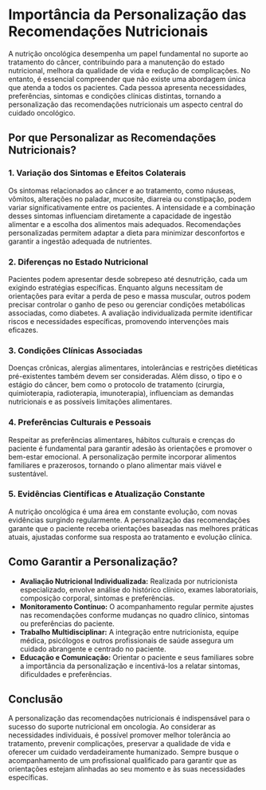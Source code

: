 # Importância da Personalização das Recomendações Nutricionais

A nutrição oncológica desempenha um papel fundamental no suporte ao tratamento do câncer, contribuindo para a manutenção do estado nutricional, melhora da qualidade de vida e redução de complicações. No entanto, é essencial compreender que não existe uma abordagem única que atenda a todos os pacientes. Cada pessoa apresenta necessidades, preferências, sintomas e condições clínicas distintas, tornando a personalização das recomendações nutricionais um aspecto central do cuidado oncológico.

## Por que Personalizar as Recomendações Nutricionais?

### 1. **Variação dos Sintomas e Efeitos Colaterais**
Os sintomas relacionados ao câncer e ao tratamento, como náuseas, vômitos, alterações no paladar, mucosite, diarreia ou constipação, podem variar significativamente entre os pacientes. A intensidade e a combinação desses sintomas influenciam diretamente a capacidade de ingestão alimentar e a escolha dos alimentos mais adequados. Recomendações personalizadas permitem adaptar a dieta para minimizar desconfortos e garantir a ingestão adequada de nutrientes.

### 2. **Diferenças no Estado Nutricional**
Pacientes podem apresentar desde sobrepeso até desnutrição, cada um exigindo estratégias específicas. Enquanto alguns necessitam de orientações para evitar a perda de peso e massa muscular, outros podem precisar controlar o ganho de peso ou gerenciar condições metabólicas associadas, como diabetes. A avaliação individualizada permite identificar riscos e necessidades específicas, promovendo intervenções mais eficazes.

### 3. **Condições Clínicas Associadas**
Doenças crônicas, alergias alimentares, intolerâncias e restrições dietéticas pré-existentes também devem ser consideradas. Além disso, o tipo e o estágio do câncer, bem como o protocolo de tratamento (cirurgia, quimioterapia, radioterapia, imunoterapia), influenciam as demandas nutricionais e as possíveis limitações alimentares.

### 4. **Preferências Culturais e Pessoais**
Respeitar as preferências alimentares, hábitos culturais e crenças do paciente é fundamental para garantir adesão às orientações e promover o bem-estar emocional. A personalização permite incorporar alimentos familiares e prazerosos, tornando o plano alimentar mais viável e sustentável.

### 5. **Evidências Científicas e Atualização Constante**
A nutrição oncológica é uma área em constante evolução, com novas evidências surgindo regularmente. A personalização das recomendações garante que o paciente receba orientações baseadas nas melhores práticas atuais, ajustadas conforme sua resposta ao tratamento e evolução clínica.

## Como Garantir a Personalização?

- **Avaliação Nutricional Individualizada:** Realizada por nutricionista especializado, envolve análise do histórico clínico, exames laboratoriais, composição corporal, sintomas e preferências.
- **Monitoramento Contínuo:** O acompanhamento regular permite ajustes nas recomendações conforme mudanças no quadro clínico, sintomas ou preferências do paciente.
- **Trabalho Multidisciplinar:** A integração entre nutricionista, equipe médica, psicólogos e outros profissionais de saúde assegura um cuidado abrangente e centrado no paciente.
- **Educação e Comunicação:** Orientar o paciente e seus familiares sobre a importância da personalização e incentivá-los a relatar sintomas, dificuldades e preferências.

## Conclusão

A personalização das recomendações nutricionais é indispensável para o sucesso do suporte nutricional em oncologia. Ao considerar as necessidades individuais, é possível promover melhor tolerância ao tratamento, prevenir complicações, preservar a qualidade de vida e oferecer um cuidado verdadeiramente humanizado. Sempre busque o acompanhamento de um profissional qualificado para garantir que as orientações estejam alinhadas ao seu momento e às suas necessidades específicas.